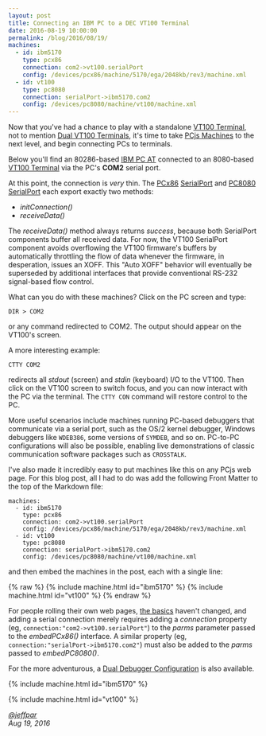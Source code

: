```yaml
---
layout: post
title: Connecting an IBM PC to a DEC VT100 Terminal
date: 2016-08-19 10:00:00
permalink: /blog/2016/08/19/
machines:
  - id: ibm5170
    type: pcx86
    connection: com2->vt100.serialPort
    config: /devices/pcx86/machine/5170/ega/2048kb/rev3/machine.xml
  - id: vt100
    type: pc8080
    connection: serialPort->ibm5170.com2
    config: /devices/pc8080/machine/vt100/machine.xml
---
```


Now that you've had a chance to play with a standalone [VT100 Terminal](/devices/pc8080/machine/vt100/), not to mention
[Dual VT100 Terminals](/devices/pc8080/machine/vt100/dual/), it's time to take [PCjs Machines](/) to the next level, and
begin connecting PCs to terminals.

Below you'll find an 80286-based [IBM PC AT](/devices/pcx86/machine/5170/ega/2048kb/rev3/) connected to an 8080-based
[VT100 Terminal](/devices/pc8080/machine/vt100/) via the PC's **COM2** serial port.

At this point, the connection is *very* thin.  The [PCx86](/modules/pcx86/) [SerialPort](/modules/pcx86/lib/serial.js)
and [PC8080](/modules/pc8080/) [SerialPort](/modules/pc8080/lib/serial.js) each export exactly two methods:

- *initConnection()*
- *receiveData()*

The *receiveData()* method always returns *success*, because both SerialPort components buffer all received data.
For now, the VT100 SerialPort component avoids overflowing the VT100 firmware's buffers by automatically throttling the flow
of data whenever the firmware, in desperation, issues an XOFF.  This "Auto XOFF" behavior will eventually be superseded by
additional interfaces that provide conventional RS-232 signal-based flow control.

What can you do with these machines?  Click on the PC screen and type:

	DIR > COM2

or any command redirected to COM2.  The output should appear on the VT100's screen.

A more interesting example:

	CTTY COM2

redirects all *stdout* (screen) and *stdin* (keyboard) I/O to the VT100.  Then click on the VT100 screen to switch focus,
and you can now interact with the PC via the terminal.  The `CTTY CON` command will restore control to the PC.

More useful scenarios include machines running PC-based debuggers that communicate via a serial port, such as the
OS/2 kernel debugger, Windows debuggers like `WDEB386`, some versions of `SYMDEB`, and so on.  PC-to-PC configurations will
also be possible, enabling live demonstrations of classic communication software packages such as `CROSSTALK`.

I've also made it incredibly easy to put machines like this on any PCjs web page.  For this blog post, all I had to do
was add the following Front Matter to the top of the Markdown file:

	machines:
	  - id: ibm5170
	    type: pcx86
	    connection: com2->vt100.serialPort
	    config: /devices/pcx86/machine/5170/ega/2048kb/rev3/machine.xml
	  - id: vt100
	    type: pc8080
	    connection: serialPort->ibm5170.com2
	    config: /devices/pc8080/machine/vt100/machine.xml

and then embed the machines in the post, each with a single line:

{% raw %}
	{% include machine.html id="ibm5170" %}
	{% include machine.html id="vt100" %}
{% endraw %}

For people rolling their own web pages, [the basics](/pubs/pcx86/) haven't changed, and adding a serial connection merely
requires adding a *connection* property (eg, `connection:"com2->vt100.serialPort"`) to the *parms* parameter passed to the
*embedPCx86()* interface.  A similar property (eg, `connection:"serialPort->ibm5170.com2"`) must also be added to the *parms*
passed to *embedPC8080()*.

For the more adventurous, a [Dual Debugger Configuration](/devices/pcx86/machine/5170/ega/2048kb/rev3/debugger/vt100/)
is also available.

{% include machine.html id="ibm5170" %}

{% include machine.html id="vt100" %}

*[@jeffpar](http://twitter.com/jeffpar)*  
*Aug 19, 2016*
